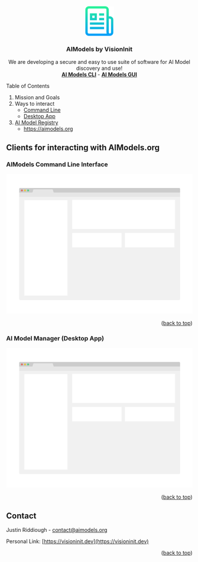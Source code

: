 <!-- Improved compatibility of back to top link: See: https://github.com/othneildrew/Best-README-Template/pull/73 -->
<a name="readme-top"></a>

<!-- PROJECT SHIELDS -->
<!--
*** I'm using markdown "reference style" links for readability.
*** Reference links are enclosed in brackets [ ] instead of parentheses ( ).
*** See the bottom of this document for the declaration of the reference variables
*** for contributors-url, forks-url, etc. This is an optional, concise syntax you may use.
*** https://www.markdownguide.org/basic-syntax/#reference-style-links
-->

<!-- PROJECT LOGO -->
<br />
<div align="center">
  <a href="https://github.com/visioninit">
    <img src="images/logo.png" alt="Logo" width="80" height="80">
  </a>

<h3 align="center">AIModels by VisionInit</h3>
  <p align="center">
    We are developing a secure and easy to use suite of software for AI Model discovery and use!
    <br />
    <a href="https://github.com/visioninit/ai-models-cli"><strong>AI Models CLI</strong></a> - 
    <a href="https://github.com/visioninit/ai-model-manager"><strong>AI Models GUI</strong></a>
  </p>
</div>

<!-- TABLE OF CONTENTS -->
  <summary>Table of Contents</summary>
  <ol>
    <li>
      Mission and Goals
    </li>
    <li>
        Ways to interact
      <ul>
        <li><a href="#CLI">Command Line</a></li>
        <li><a href="#Desktop App">Desktop App</a></li>
      </ul>
    </li>
    <li>
      <a href="#getting-started">AI Model Registry</a>
      <ul>
        <li><a href="#prerequisites">https://aimodels.org</a></li>
      </ul>
    </li>
 
  </ol>

<!-- ABOUT THE PROJECT -->
## Clients for interacting with AIModels.org

<!-- CLI -->
### AIModels Command Line Interface

[![Product Name Screen Shot][product-screenshot]](https://aimodels.org)

<p align="right">(<a href="#readme-top">back to top</a>)</p>

<!-- DESKTOP APP -->
### AI Model Manager (Desktop App)

[![Product Name Screen Shot][product-screenshot]](https://aimodels.org)

<p align="right">(<a href="#readme-top">back to top</a>)</p>

<!-- CONTACT -->
## Contact

Justin Riddiough - contact@aimodels.org

Personal Link: [https://visioninit.dev](https://visioninit.dev)

<p align="right">(<a href="#readme-top">back to top</a>)</p>


<!-- MARKDOWN LINKS & IMAGES -->
<!-- https://www.markdownguide.org/basic-syntax/#reference-style-links -->
[contributors-shield]: https://img.shields.io/github/contributors/github_username/repo_name.svg?style=for-the-badge
[contributors-url]: https://github.com/github_username/repo_name/graphs/contributors
[forks-shield]: https://img.shields.io/github/forks/github_username/repo_name.svg?style=for-the-badge
[forks-url]: https://github.com/github_username/repo_name/network/members
[stars-shield]: https://img.shields.io/github/stars/github_username/repo_name.svg?style=for-the-badge
[stars-url]: https://github.com/github_username/repo_name/stargazers
[issues-shield]: https://img.shields.io/github/issues/github_username/repo_name.svg?style=for-the-badge
[issues-url]: https://github.com/github_username/repo_name/issues
[license-shield]: https://img.shields.io/github/license/github_username/repo_name.svg?style=for-the-badge
[license-url]: https://github.com/github_username/repo_name/blob/master/LICENSE.txt
[linkedin-shield]: https://img.shields.io/badge/-LinkedIn-black.svg?style=for-the-badge&logo=linkedin&colorB=555
[linkedin-url]: https://linkedin.com/in/linkedin_username
[product-screenshot]: images/screenshot.png
[Next.js]: https://img.shields.io/badge/next.js-000000?style=for-the-badge&logo=nextdotjs&logoColor=white
[Next-url]: https://nextjs.org/
[React.js]: https://img.shields.io/badge/React-20232A?style=for-the-badge&logo=react&logoColor=61DAFB
[React-url]: https://reactjs.org/
[Vue.js]: https://img.shields.io/badge/Vue.js-35495E?style=for-the-badge&logo=vuedotjs&logoColor=4FC08D
[Vue-url]: https://vuejs.org/
[Angular.io]: https://img.shields.io/badge/Angular-DD0031?style=for-the-badge&logo=angular&logoColor=white
[Angular-url]: https://angular.io/
[Svelte.dev]: https://img.shields.io/badge/Svelte-4A4A55?style=for-the-badge&logo=svelte&logoColor=FF3E00
[Svelte-url]: https://svelte.dev/
[Laravel.com]: https://img.shields.io/badge/Laravel-FF2D20?style=for-the-badge&logo=laravel&logoColor=white
[Laravel-url]: https://laravel.com
[Bootstrap.com]: https://img.shields.io/badge/Bootstrap-563D7C?style=for-the-badge&logo=bootstrap&logoColor=white
[Bootstrap-url]: https://getbootstrap.com
[JQuery.com]: https://img.shields.io/badge/jQuery-0769AD?style=for-the-badge&logo=jquery&logoColor=white
[JQuery-url]: https://jquery.com 
